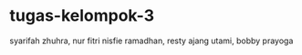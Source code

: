 tugas-kelompok-3
================

syarifah zhuhra, nur fitri nisfie ramadhan, resty ajang utami, bobby prayoga
